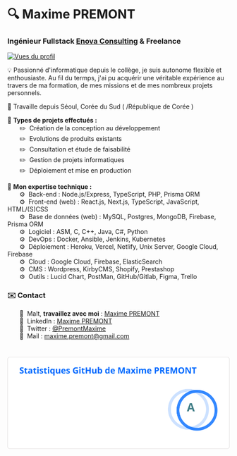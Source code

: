 # 🔍 Maxime PREMONT
### Ingénieur Fullstack [Enova Consulting](https://enova-consulting.ch) & Freelance
<a href="https://github.com/MaximePremont">
    <img src="https://komarev.com/ghpvc/?username=MaximePremont&color=3643b5&style=flat" alt="Vues du profil" loading="lazy">
</a>

💡 Passionné d'informatique depuis le collège, je suis autonome flexible et enthousiaste. Au fil du termps, j'ai pu acquérir une véritable expérience au travers de ma formation, de mes missions et de mes nombreux projets personnels.

📍 Travaille depuis Séoul, Corée du Sud ( /République de Corée )

📄 **Types de projets effectués :**  
&nbsp;&nbsp;&nbsp;&nbsp;&nbsp;&nbsp; ✏️&nbsp; Création de la conception au développement  
&nbsp;&nbsp;&nbsp;&nbsp;&nbsp;&nbsp; ✏️&nbsp; Evolutions de produits existants  
&nbsp;&nbsp;&nbsp;&nbsp;&nbsp;&nbsp; ✏️&nbsp; Consultation et étude de faisabilité  
&nbsp;&nbsp;&nbsp;&nbsp;&nbsp;&nbsp; ✏️&nbsp; Gestion de projets informatiques  
&nbsp;&nbsp;&nbsp;&nbsp;&nbsp;&nbsp; ✏️&nbsp; Déploiement et mise en production

💾 **Mon expertise technique :**  
&nbsp;&nbsp;&nbsp;&nbsp;&nbsp;&nbsp; ⚙️&nbsp; Back-end : Node.js/Express, TypeScript, PHP, Prisma ORM  
&nbsp;&nbsp;&nbsp;&nbsp;&nbsp;&nbsp; ⚙️&nbsp; Front-end (web) : React.js, Next.js, TypeScript, JavaScript, HTML/(S)CSS  
&nbsp;&nbsp;&nbsp;&nbsp;&nbsp;&nbsp; ⚙️&nbsp; Base de données (web) : MySQL, Postgres, MongoDB, Firebase, Prisma ORM  
&nbsp;&nbsp;&nbsp;&nbsp;&nbsp;&nbsp; ⚙️&nbsp; Logiciel : ASM, C, C++, Java, C#, Python  
&nbsp;&nbsp;&nbsp;&nbsp;&nbsp;&nbsp; ⚙️&nbsp; DevOps : Docker, Ansible, Jenkins, Kubernetes  
&nbsp;&nbsp;&nbsp;&nbsp;&nbsp;&nbsp; ⚙️&nbsp; Déploiement : Heroku, Vercel, Netlify, Unix Server, Google Cloud, Firebase  
&nbsp;&nbsp;&nbsp;&nbsp;&nbsp;&nbsp; ⚙️&nbsp; Cloud : Google Cloud, Firebase, ElasticSearch  
&nbsp;&nbsp;&nbsp;&nbsp;&nbsp;&nbsp; ⚙️&nbsp; CMS : Wordpress, KirbyCMS, Shopify, Prestashop  
&nbsp;&nbsp;&nbsp;&nbsp;&nbsp;&nbsp; ⚙️&nbsp; Outils : Lucid Chart, PostMan, GitHub/Gitlab, Figma, Trello
### ✉️ Contact
&nbsp;&nbsp;&nbsp;&nbsp;&nbsp;&nbsp; 🧩&nbsp; Malt, **travaillez avec moi** : [Maxime PREMONT](https://www.malt.fr/profile/maximepremont)  
&nbsp;&nbsp;&nbsp;&nbsp;&nbsp;&nbsp; 📌&nbsp; LinkedIn : [Maxime PREMONT](https://www.linkedin.com/in/maximepremont)  
&nbsp;&nbsp;&nbsp;&nbsp;&nbsp;&nbsp; 📌&nbsp; Twitter : [@PremontMaxime](https://twitter.com/PremontMaxime)  
&nbsp;&nbsp;&nbsp;&nbsp;&nbsp;&nbsp; 📌&nbsp; Mail : [maxime.premont@gmail.com](mailto:maxime.premont@gmail.com)
#
<a href="https://github.com/MaximePremont">
    <img src="./.github/assets/images/stats_fr.svg" alt="Statistiques GitHub de Maxime PREMONT" loading="lazy">
</a>